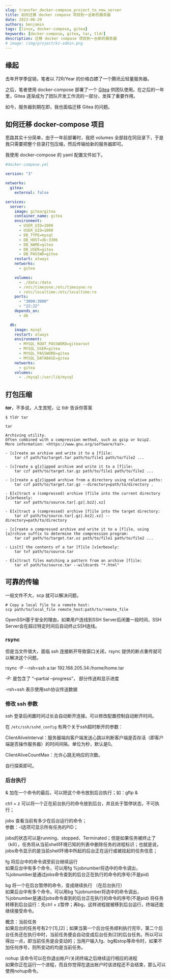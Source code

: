```yaml
---
slug: transfer_docker-compose_project_to_new_server
title: 如何迁移 docker compose 项目到一台新的服务器
date: 2023-06-29
authors: benjamin
tags: [linux, docker-compose, gitea]
keywords: [docker-compose, gitea, tar, tldr]
description: 迁移 docker compose 项目到一台新的服务器
# image: /img/project/kz-admin.png
---
```

<!-- truncate -->

## 缘起
去年开学季促销，笔者以 72R/Year 的价格白嫖了一个腾讯云轻量服务器。

之后，笔者使用 docker-compose 部署了一个 [Gitea](https://github.com/go-gitea/gitea) 供团队使用。在之后的一年里，Gitea 逐渐成为了团队开发工作流的一部分，发挥了重要作用。

如今，服务器到期在即，我也面临迁移 Gitea 的问题。

## 如何迁移 docker-compose 项目

思路其实十分简单，由于一年前部署时，我把 volumes 全部挂在同目录下，于是我只需要把整个目录打包压缩，然后传输给新的服务器即可。

我使用 docker-compose 的 yaml 配置文件如下。

```yaml
#docker-compose.yml

version: "3"

networks:
  gitea:
    external: false

services:
  server:
    image: gitea/gitea
    container_name: gitea
    environment:
      - USER_UID=1000
      - USER_GID=1000
      - DB_TYPE=mysql
      - DB_HOST=db:3306
      - DB_NAME=gitea
      - DB_USER=gitea
      - DB_PASSWD=gitea
    restart: always
    networks:
      - gitea

    volumes:
      - ./data:/data
      - /etc/timezone:/etc/timezone:ro
      - /etc/localtime:/etc/localtime:ro
    ports:
      - "3000:3000"
      - "22:22"
    depends_on:
      - db

  db:
    image: mysql
    restart: always
    environment:
      - MYSQL_ROOT_PASSWORD=gitearoot
      - MYSQL_USER=gitea
      - MYSQL_PASSWORD=gitea
      - MYSQL_DATABASE=gitea
    networks:
      - gitea
    volumes:
      - ./mysql:/var/lib/mysql
```

## 打包压缩

***tar***，不多说，人生苦短，让 tldr 告诉你答案

```
$ tldr tar     

tar

Archiving utility.
Often combined with a compression method, such as gzip or bzip2.
More information: <https://www.gnu.org/software/tar>.

- [c]reate an archive and write it to a [f]ile:
    tar cf path/to/target.tar path/to/file1 path/to/file2 ...

- [c]reate a g[z]ipped archive and write it to a [f]ile:
    tar czf path/to/target.tar.gz path/to/file1 path/to/file2 ...

- [c]reate a g[z]ipped archive from a directory using relative paths:
    tar czf path/to/target.tar.gz --directory=path/to/directory .

- E[x]tract a (compressed) archive [f]ile into the current directory [v]erbosely:
    tar xvf path/to/source.tar[.gz|.bz2|.xz]

- E[x]tract a (compressed) archive [f]ile into the target directory:
    tar xf path/to/source.tar[.gz|.bz2|.xz] --directory=path/to/directory

- [c]reate a compressed archive and write it to a [f]ile, using [a]rchive suffix to determine the compression program:
    tar caf path/to/target.tar.xz path/to/file1 path/to/file2 ...

- Lis[t] the contents of a tar [f]ile [v]erbosely:
    tar tvf path/to/source.tar

- E[x]tract files matching a pattern from an archive [f]ile:
    tar xf path/to/source.tar --wildcards "*.html"
```



## 可靠的传输
一般文件不大，scp 就可以解决问题。

```
# Copy a local file to a remote host:
scp path/to/local_file remote_host:path/to/remote_file
```

OpenSSH基于安全的理由，如果用户连线到SSH Server后闲置一段时间，SSH Server会在超过特定时间后自动终止SSH连线。

### rsync
但是当文件很大，面临 ssh 连接断开导致窗口关闭，rsync 提供的断点重传就可以解决这个问题。

rsync -P --rsh=ssh a.tar 192.168.205.34:/home/home.tar

-P: 是包含了 “–partial –progress”， 部分传送和显示进度

-rsh=ssh 表示使用ssh协议传送数据

### 修改 ssh 参数
ssh 登录后闲置时间过长会自动断开连接。可以修改配置控制自动断开时间。

在 `/etc/ssh/sshd_config` 有两个关于ssh超时断开的参数：

ClientAliveInterval：服务器端向客户端发送心跳以判断客户端是否存活（即客户端是否操作服务器）的时间间隔，单位为秒，默认是0。

ClientAliveCountMax：允许心跳无响应的次数。

自行探索即可。

### 后台执行
& 加在一个命令的最后，可以把这个命令放到后台执行；如：gftp &

ctrl + z 可以将一个正在前台执行的命令放到后台，并且处于暂停状态，不可执行；

jobs 查看当前有多少在后台运行的命令；<br/>
参数：-l选项可显示所有任务的PID；

jobs的状态可以是running、stopped、Terminated；但是如果任务被终止了（kill），任务将从当前shell环境已知的列表中删除任务的进程标识；也就是说，jobs命令显示的是当前shell环境中所起的后台正在运行或被挂起的任务信息；

fg 将后台中的命令调至前台继续运行<br/>
如果后台中有多个命令，可以用fg %jobnumber将选中的命令调出，%jobnumber是通过jobs命令查到的后台正在执行的命令的序号(不是pid)

bg 将一个在后台暂停的命令，变成继续执行 （在后台执行）<br/>
如果后台中有多个命令，可以用bg %jobnumber将选中的命令调出，%jobnumber是通过jobs命令查到的后台正在执行的命令的序号(不是pid)
将任务转移到后台运行：先ctrl + z暂停；再bg，这样进程就被移到后台运行，终端还能继续接受命令。

概念：当前任务<br/>
如果后台的任务号有2个[1],[2]；如果当第一个后台任务顺利执行完毕，第二个后台任务还在执行中时，当前任务便会自动变成后台任务[2]的后台任务。所以可以得出一点，即当前任务是会变动的；当用户输入fg、bg和stop等命令时，如果不加任何序号，则所变动的均是当前任务。

nohup 该命令可以在你退出帐户/关闭终端之后继续运行相应的进程<br/>
如果你正在运行一个进程，而且你觉得在退出帐户时该进程还不会结束，那么可以使用nohup命令。
